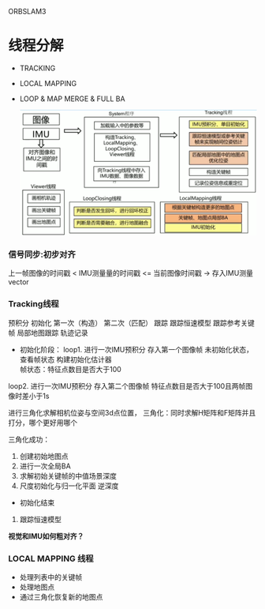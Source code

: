 ORBSLAM3


# 线程分解

- TRACKING
- LOCAL MAPPING
- LOOP & MAP MERGE & FULL BA

  ![enter description here](./images/1697531249235.png)
  
### 信号同步:初步对齐
上一帧图像的时间戳 < IMU测量量的时间戳 <= 当前图像时间戳  $\to$ 存入IMU测量vector
  
### Tracking线程
预积分 初始化 第一次（构造） 第二次（匹配） 跟踪 跟踪恒速模型 跟踪参考关键帧 局部地图跟踪 轨迹记录
 
- 初始化阶段：
loop1. 进行一次IMU预积分 存入第一个图像帧 未初始化状态，查看帧状态
构建初始化估计器  
帧状态：特征点数目是否大于100

loop2. 进行一次IMU预积分 存入第二个图像帧
特征点数目是否大于100且两帧图像时差小于1s

进行三角化求解相机位姿与空间3d点位置，
三角化：同时求解H矩阵和F矩阵并且打分，哪个更好用哪个
 
 三角化成功：
 1. 创建初始地图点
 2. 进行一次全局BA
 3. 求解初始关键帧的中值场景深度
 4. 尺度初始化与归一化平面
  逆深度
 
 
- 初始化结束
1. 跟踪恒速模型
   
**视觉和IMU如何粗对齐？**


### LOCAL MAPPING 线程

- 处理列表中的关键帧
- 处理地图点
- 通过三角化恢复新的地图点